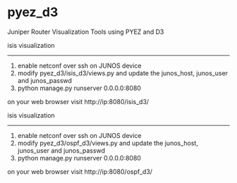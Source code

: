 # pyez_d3

Juniper Router Visualization Tools using PYEZ and D3

isis visualization
_____
1. enable netconf over ssh on JUNOS device
2. modify pyez_d3/isis_d3/views.py and update the junos_host, junos_user and junos_passwd
3. 	python manage.py runserver 0.0.0.0:8080

on your web browser visit http://ip:8080/isis_d3/

isis visualization
_____
1. enable netconf over ssh on JUNOS device
2. modify pyez_d3/ospf_d3/views.py and update the junos_host, junos_user and junos_passwd
3. 	python manage.py runserver 0.0.0.0:8080

on your web browser visit http://ip:8080/ospf_d3/

